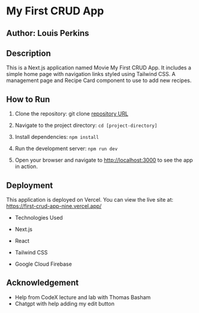 # My First CRUD App

## Author: Louis Perkins

## Description

This is a Next.js application named Movie My First CRUD App. It includes a simple home page with navigation links styled using Tailwind CSS. A management page and Recipe Card component to use to add new recipes.

## How to Run

1. Clone the repository: git clone [repository URL](https://github.com/laperkins2/first-crud-app.git)

2. Navigate to the project directory: `cd [project-directory]`

3. Install dependencies: `npm install`

4. Run the development server: `npm run dev`

5. Open your browser and navigate to [http://localhost:3000](http://localhost:300) to see the app in action.

## Deployment

This application is deployed on Vercel. You can view the live site at: <https://first-crud-app-nine.vercel.app/>

- Technologies Used

- Next.js

- React

- Tailwind CSS

- Google Cloud Firebase

## Acknowledgement

- Help from CodeX lecture and lab with Thomas Basham
- Chatgpt with help adding my edit button
